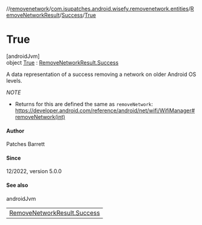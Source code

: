 //[removenetwork](../../../../../index.md)/[com.isupatches.android.wisefy.removenetwork.entities](../../../index.md)/[RemoveNetworkResult](../../index.md)/[Success](../index.md)/[True](index.md)

# True

[androidJvm]\
object [True](index.md) : [RemoveNetworkResult.Success](../index.md)

A data representation of a success removing a network on older Android OS levels.

*NOTE*

- 
   Returns for this are defined the same as `removeNetwork`: https://developer.android.com/reference/android/net/wifi/WifiManager#removeNetwork(int)

#### Author

Patches Barrett

#### Since

12/2022, version 5.0.0

#### See also

androidJvm

| |
|---|
| [RemoveNetworkResult.Success](../index.md) |
